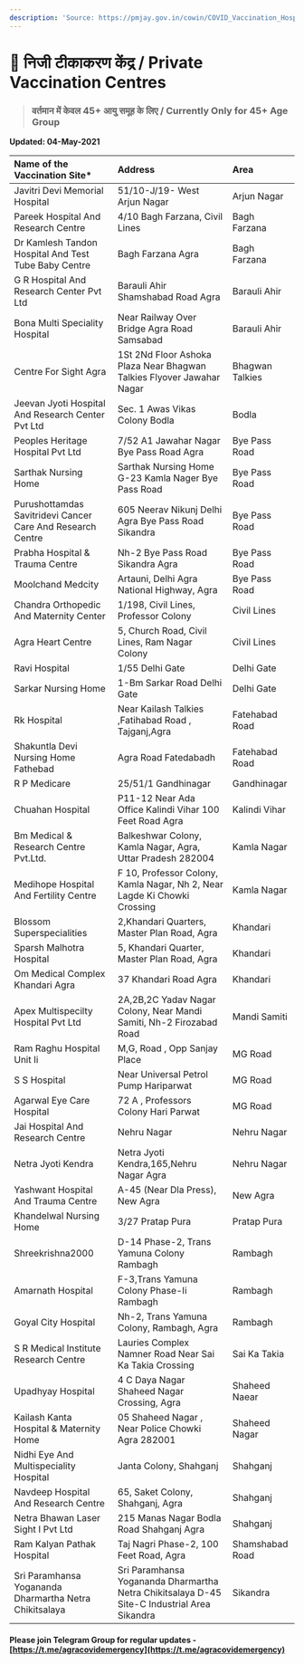 ```yaml
---
description: 'Source: https://pmjay.gov.in/cowin/COVID_Vaccination_Hospitals'
---
```


# 💉 निजी टीकाकरण केंद्र / Private Vaccination Centres

> ### **वर्तमान में केवल 45+ आयु समूह के लिए / Currently Only for 45+ Age Group**

**Updated: 04-May-2021**

| Name of the Vaccination Site\* | Address | Area |
| :--- | :--- | :--- |
| Javitri Devi Memorial Hospital | 51/10-J/19- West Arjun Nagar | Arjun Nagar |
| Pareek Hospital And Research Centre | 4/10 Bagh Farzana, Civil Lines | Bagh Farzana |
| Dr Kamlesh Tandon Hospital And Test Tube Baby Centre | Bagh Farzana Agra | Bagh Farzana |
| G R Hospital And Research Center Pvt Ltd | Barauli Ahir Shamshabad Road Agra | Barauli Ahir |
| Bona Multi Speciality Hospital | Near Railway Over Bridge Agra Road Samsabad | Barauli Ahir |
| Centre For Sight Agra | 1St 2Nd Floor Ashoka Plaza Near Bhagwan Talkies Flyover Jawahar Nagar | Bhagwan Talkies |
| Jeevan Jyoti Hospital And Research Center Pvt Ltd | Sec. 1 Awas Vikas Colony Bodla | Bodla |
| Peoples Heritage Hospital Pvt Ltd | 7/52 A1 Jawahar Nagar Bye Pass Road Agra | Bye Pass Road |
| Sarthak Nursing Home | Sarthak Nursing Home G-23 Kamla Nager Bye Pass Road | Bye Pass Road |
| Purushottamdas Savitridevi Cancer Care And Research Centre | 605 Neerav Nikunj Delhi Agra Bye Pass Road Sikandra | Bye Pass Road |
| Prabha Hospital & Trauma Centre | Nh-2 Bye Pass Road Sikandra Agra | Bye Pass Road |
| Moolchand Medcity | Artauni, Delhi Agra National Highway, Agra | Bye Pass Road |
| Chandra Orthopedic And Maternity Center | 1/198, Civil Lines, Professor Colony | Civil Lines |
| Agra Heart Centre | 5, Church Road, Civil Lines, Ram Nagar Colony | Civil Lines |
| Ravi Hospital | 1/55 Delhi Gate | Delhi Gate |
| Sarkar Nursing Home | 1-Bm Sarkar Road Delhi Gate | Delhi Gate |
| Rk Hospital | Near Kailash Talkies ,Fatihabad Road , Tajganj,Agra | Fatehabad Road |
| Shakuntla Devi Nursing Home Fathebad | Agra Road Fatedabadh | Fatehabad Road |
| R P Medicare | 25/51/1 Gandhinagar | Gandhinagar |
| Chuahan Hospital | P11-12 Near Ada Office Kalindi Vihar 100 Feet Road Agra | Kalindi Vihar |
| Bm Medical & Research Centre Pvt.Ltd. | Balkeshwar Colony, Kamla Nagar, Agra, Uttar Pradesh 282004 | Kamla Nagar |
| Medihope Hospital And Fertility Centre | F 10, Professor Colony, Kamla Nagar, Nh 2, Near Lagde Ki Chowki Crossing | Kamla Nagar |
| Blossom Superspecialities | 2,Khandari Quarters, Master Plan Road, Agra | Khandari |
| Sparsh Malhotra Hospital | 5, Khandari Quarter, Master Plan Road, Agra | Khandari |
| Om Medical Complex Khandari Agra | 37 Khandari Road Agra | Khandari |
| Apex Multispecilty Hospital Pvt Ltd | 2A,2B,2C Yadav Nagar Colony, Near Mandi Samiti, Nh-2 Firozabad Road | Mandi Samiti |
| Ram Raghu Hospital Unit Ii | M,G, Road , Opp Sanjay Place | MG Road |
| S S Hospital | Near Universal Petrol Pump Hariparwat | MG Road |
| Agarwal Eye Care Hospital | 72 A , Professors Colony Hari Parwat | MG Road |
| Jai Hospital And Research Centre | Nehru Nagar | Nehru Nagar |
| Netra Jyoti Kendra | Netra Jyoti Kendra,165,Nehru Nagar Agra | Nehru Nagar |
| Yashwant Hospital And Trauma Centre | A-45 \(Near Dla Press\), New Agra | New Agra |
| Khandelwal Nursing Home | 3/27 Pratap Pura | Pratap Pura |
| Shreekrishna2000 | D-14 Phase-2, Trans Yamuna Colony Rambagh | Rambagh |
| Amarnath Hospital | F-3,Trans Yamuna Colony Phase-Ii Rambagh | Rambagh |
| Goyal City Hospital | Nh-2, Trans Yamuna Colony, Rambagh, Agra | Rambagh |
| S R Medical Institute Research Centre | Lauries Complex Namner Road Near Sai Ka Takia Crossing | Sai Ka Takia |
| Upadhyay Hospital | 4 C Daya Nagar Shaheed Nagar Crossing, Agra | Shaheed Naear |
| Kailash Kanta Hospital & Maternity Home | 05 Shaheed Nagar , Near Police Chowki Agra 282001 | Shaheed Nagar |
| Nidhi Eye And Multispeciality Hospital | Janta Colony, Shahganj | Shahganj |
| Navdeep Hospital And Research Centre | 65, Saket Colony, Shahganj, Agra | Shahganj |
| Netra Bhawan Laser Sight I Pvt Ltd | 215 Manas Nagar Bodla Road Shahganj Agra | Shahganj |
| Ram Kalyan Pathak Hospital | Taj Nagri Phase-2, 100 Feet Road, Agra | Shamshabad Road |
| Sri Paramhansa Yogananda Dharmartha Netra Chikitsalaya | Sri Paramhansa Yogananda Dharmartha Netra Chikitsalaya D-45 Site-C Industrial Area Sikandra | Sikandra |

#### Please join Telegram Group for regular updates - [https://t.me/agracovidemergency](https://t.me/agracovidemergency)

